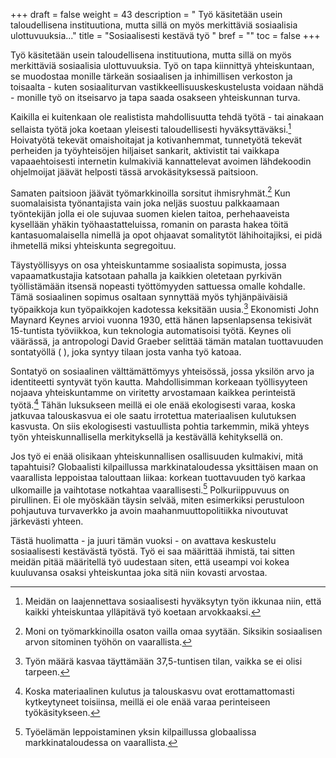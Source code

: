 +++
draft = false
weight = 43
description = " Työ käsitetään usein taloudellisena instituutiona, mutta sillä on myös merkittäviä sosiaalisia ulottuvuuksia..."
title = "Sosiaalisesti kestävä työ "
bref = ""
toc = false
+++



Työ käsitetään usein taloudellisena instituutiona, mutta sillä on myös
merkittäviä sosiaalisia ulottuvuuksia. Työ on tapa kiinnittyä
yhteiskuntaan, se muodostaa monille tärkeän sosiaalisen ja inhimillisen
verkoston ja toisaalta - kuten sosiaaliturvan
vastikkeellisuuskeskustelusta voidaan nähdä - monille työ on itseisarvo
ja tapa saada osakseen yhteiskunnan turva.

Kaikilla ei kuitenkaan ole realistista mahdollisuutta tehdä työtä - tai
ainakaan sellaista työtä joka koetaan yleisesti taloudellisesti
hyväksyttäväksi.[^1]
 Hoivatyötä tekevät omaishoitajat ja kotivanhemmat,
tunnetyötä tekevät perheiden ja työyhteisöjen hiljaiset sankarit,
aktivistit tai vaikkapa vapaaehtoisesti internetin kulmakiviä
kannattelevat avoimen lähdekoodin ohjelmoijat jäävät helposti tässä
arvokäsityksessä paitsioon.

Samaten paitsioon jäävät työmarkkinoilla sorsitut ihmisryhmät.[^2]
 Kun
suomalaisista työnantajista vain joka neljäs suostuu palkkaamaan
työntekijän jolla ei ole sujuvaa suomen kielen taitoa, perhehaaveista
kysellään yhäkin työhaastatteluissa, romanin on parasta hakea töitä
kantasuomalaisella nimellä ja opot ohjaavat somalitytöt lähihoitajiksi,
ei pidä ihmetellä miksi yhteiskunta segregoituu.

Täystyöllisyys on osa yhteiskuntamme sosiaalista sopimusta, jossa
vapaamatkustajia katsotaan pahalla ja kaikkien oletetaan pyrkivän
työllistämään itsensä nopeasti työttömyyden sattuessa omalle kohdalle.
Tämä sosiaalinen sopimus osaltaan synnyttää myös tyhjänpäiväisiä
työpaikkoja kun työpaikkojen kadotessa keksitään uusia.[^3]
 Ekonomisti John
Maynard Keynes arvioi vuonna 1930, että hänen lapsenlapsensa tekisivät
15-tuntista työviikkoa, kun teknologia automatisoisi työtä. Keynes oli
väärässä, ja antropologi David Graeber selittää tämän matalan
tuottavuuden sontatyöllä (
), joka syntyy tilaan josta
vanha työ katoaa.

Sontatyö on sosiaalinen välttämättömyys yhteisössä, jossa yksilön arvo
ja identiteetti syntyvät työn kautta. Mahdollisimman korkeaan
työllisyyteen nojaava yhteiskuntamme on viritetty arvostamaan kaikkea
perinteistä työtä.[^4]
 Tähän luksukseen meillä ei ole enää ekologisesti varaa, koska
jatkuvaa talouskasvua ei ole saatu irrotettua materiaalisen kulutuksen
kasvusta. On siis ekologisesti vastuullista pohtia tarkemmin, mikä
yhteys työn yhteiskunnallisella merkityksellä ja kestävällä kehityksellä
on.

Jos työ ei enää olisikaan yhteiskunnallisen osallisuuden kulmakivi, mitä
tapahtuisi? Globaalisti kilpaillussa markkinataloudessa yksittäisen maan
on vaarallista leppoistaa talouttaan liikaa: korkean tuottavuuden työ
karkaa ulkomaille ja vaihtotase notkahtaa vaarallisesti.[^5]
 Polkuriippuvuus
on pirullinen. Ei ole myöskään täysin selvää, miten esimerkiksi
perustuloon pohjautuva turvaverkko ja avoin maahanmuuttopolitiikka
nivoutuvat järkevästi yhteen.

Tästä huolimatta - ja juuri tämän vuoksi - on avattava keskustelu
sosiaalisesti kestävästä työstä. Työ ei saa määrittää ihmistä, tai
sitten meidän pitää määritellä työ uudestaan siten, että useampi voi
kokea kuuluvansa osaksi yhteiskuntaa joka sitä niin kovasti arvostaa.

[^1]: Meidän on laajennettava sosiaalisesti hyväksytyn työn ikkunaa niin, että kaikki yhteiskuntaa ylläpitävä työ koetaan arvokkaaksi.
[^2]: Moni on työmarkkinoilla osaton vailla omaa syytään. Siksikin sosiaalisen arvon sitominen työhön on vaarallista.
[^3]: Työn määrä kasvaa täyttämään 37,5-tuntisen tilan, vaikka se ei olisi tarpeen.
[^4]: Koska materiaalinen kulutus ja talouskasvu ovat erottamattomasti kytkeytyneet toisiinsa, meillä ei ole enää varaa perinteiseen työkäsitykseen.
[^5]: Työelämän leppoistaminen yksin kilpaillussa globaalissa markkinataloudessa on vaarallista.
